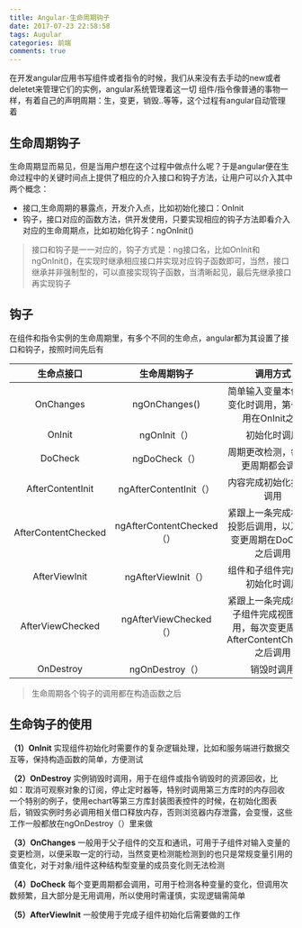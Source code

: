 ```yaml
---
title: Angular-生命周期钩子
date: 2017-07-23 22:58:58
tags: Augular
categories: 前端
comments: true
---
```


在开发angular应用书写组件或者指令的时候，我们从来没有去手动的new或者deletet来管理它们的实例，angular系统管理着这一切
组件/指令像普通的事物一样，有着自己的声明周期：生，变更，销毁..等等，这个过程有angular自动管理着
<!--more-->

## 生命周期钩子
生命周期显而易见，但是当用户想在这个过程中做点什么呢？于是angular便在生命过程中的关键时间点上提供了相应的介入接口和钩子方法，让用户可以介入其中
两个概念：
- 接口,生命周期的暴露点，开发介入点，比如初始化接口：OnInit
- 钩子，接口对应的函数方法，供开发使用，只要实现相应的钩子方法即看介入对应的生命周期点，比如初始化钩子：ngOnInit()

> 接口和钩子是一一对应的，钩子方式是：ng接口名，比如OnInit和ngOnInit()，在实现时继承相应接口并实现对应钩子函数即可，当然，接口继承并非强制型的，可以直接实现钩子函数，当清晰起见，最后先继承接口再实现钩子

## 钩子
在组件和指令实例的生命周期里，有多个不同的生命点，angular都为其设置了接口和钩子，按照时间先后有

| 生命点接口 | 生命周期钩子 | 调用方式 |
| :------: |:---------------:| :-----:|
| OnChanges| ngOnChanges() | 简单输入变量本值发生变化时调用，第一次调用在OnInit之前 |
| OnInit | ngOnInit（）| 初始化时调用 |
| DoCheck | ngDoCheck（）| 周期更改检测，每次变更周期都会调用 |
| AfterContentInit | ngAfterContentInit（）| 内容完成初始化投影后调用 |
| AfterContentChecked | ngAfterContentChecked（）| 紧跟上一条完成初始化投影后调用，以及每次变更周期在DoCheck之后调用 |
| AfterViewInit | ngAfterViewInit（）| 组件和子组件完成视图初始化时调用 |
| AfterViewChecked | ngAfterViewChecked（）| 紧跟上一条完成组件和子组件完成视图后调用，每次变更周期在AfterContentChecked之后调用 |
| OnDestroy | ngOnDestroy（）| 销毁时调用 |

> 生命周期各个钩子的调用都在构造函数之后

## 生命钩子的使用
**（1）OnInit**
实现组件初始化时需要作的复杂逻辑处理，比如和服务端进行数据交互等，保持构造函数的简单，方便测试

**（2）OnDestroy**
实例销毁时调用，用于在组件或指令销毁时的资源回收，比如：取消可观察对象的订阅，停止定时器等，特别时调用第三方库时的内存回收
一个特别的例子，使用echart等第三方库封装图表控件的时候，在初始化图表后，销毁实例时务必调用相关借口释放内存，否则浏览器内存泄露，会变慢，这些工作一般都放在ngOnDestroy（）里来做

**（3）OnChanges**
一般用于父子组件的交互和通讯，可用于子组件对输入变量的变更检测，以便采取一定的行动，当然变更检测能检测到的也只是常规变量引用的值变化，对于对象/组件这种结构型变量的成员变化则无法检测

**（4）DoCheck**
每个变更周期都会调用，可用于检测各种变量的变化，但调用次数频繁，且大部分是无用调用，所以使用时需谨慎，实现逻辑需简单

**（5）AfterViewInit**
一般使用于完成子组件初始化后需要做的工作